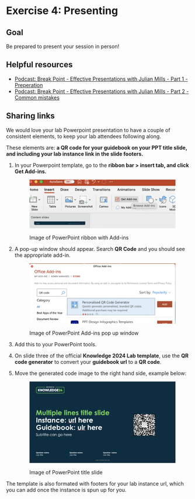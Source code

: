 # Exercise 4: Presenting

## Goal

Be prepared to present your session in person!

## Helpful resources

* [Podcast: Break Point - Effective Presentations with Julian Mills - Part 1 - Preperation](https://omny.fm/shows/break-point/effective-presentations-with-julian-mills-part-1-p)
* [Podcast: Break Point - Effective Presentations with Julian Mills - Part 2 - Common mistakes](https://omny.fm/shows/break-point/break-point-034)

## Sharing links

We would love your lab Powerpoint presentation to have a couple of consistent elements, to keep your lab attendees following along.

These elements are: **a QR code for your guidebook on your PPT title slide, and including your lab instance link in the slide footers.**&#x20;

&#x20;

1.  &#x20;In your Powerpoint template, go to the **ribbon bar > insert tab, and click Get Add-ins.**

    <figure><img src=".gitbook/assets/image (16).png" alt=""><figcaption><p>Image of PowerPoint ribbon with Add-ins</p></figcaption></figure>
2.  A pop-up window should appear. Search **QR Code** and you should see the appropriate add-in.

    <div align="left">

    <figure><img src=".gitbook/assets/image (17).png" alt="" width="563"><figcaption><p>Image of PowerPoint Add-ins pop up window</p></figcaption></figure>

    </div>
3. Add this to your PowerPoint tools.
4. On slide three of the official **Knowledge 2024 Lab template**, use the **QR code generator** to convert your **guidebook url** to a **QR code**.
5.  Move the generated code image to the right hand side, example below:

    <figure><img src=".gitbook/assets/image (18).png" alt=""><figcaption><p>Image of PowerPoint title slide</p></figcaption></figure>

The template is also formated with footers for your lab instance url, which you can add once the instance is spun up for you.

